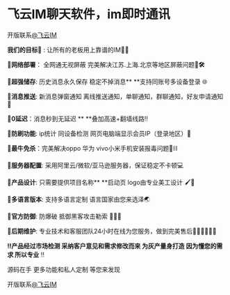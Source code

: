 # 飞云IM聊天软件，im即时通讯

开版联系[@飞云IM](https://t.me/flycloud_soft)

**我们的目标🤝** : 让所有的老板用上靠谱的IM👏🏼

**📌网络部署**： 全网通无视屏蔽 完美解决江苏.上海.北京等地区屏蔽问题🔧**🛠**

**📌超强储存**: 历史消息永久保存 稳定不掉消息**  **支持同账号多设备登录 🌐

**📌消息推送**: 新消息弹窗通知 离线推送通知，单聊通知，群聊通知，好友申请通知👀

**📌0延迟**：消息秒到无延迟 **  **叠加高速+翻墙线路‼️

**📌防刷功能**: ip统计 同设备检测 网页电脑端显示会员IP（登录地区）🔑

**📌最牛免杀**：完美解决oppo 华为 vivo小米手机安装报毒问题🔪⛓

**📌服务器配置**: 采用阿里云/微软/亚马逊服务器，保证稳定不卡顿💻

**📌产品设计**: 只需要提供项目名称**  **启动页 logo由专业美工设计 🖌🎨

**📌多语言版本**: 支持多语言定制 语言国家由您来选泽🌏

**📌官方防御**: 防爆破 抵御黑客攻击勒索 🥊🥊🥊

**📌后期维护**: 专业技术和客服团队24小时在线为您服务，做到完美售后🙋🏼‍♀️🙋🏻‍♀️

 **‼️产品经过市场检测 采纳客户意见和需求修改而来 为灰产量身打造 因为懂您的需求 所以专业** ‼️

源码在手 更多功能和私人定制 等您来发现


开版联系[@飞云IM](https://t.me/flycloud_soft)
